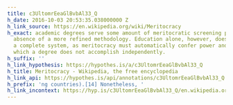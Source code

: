 ```yaml
---
title: c3UltomrEeaGlBvbAl33_Q
h_date: 2016-10-03 20:53:35.038000000 Z
h_link_source: https://en.wikipedia.org/wiki/Meritocracy
h_exact: academic degrees serve some amount of meritocratic screening purpose in the
  absence of a more refined methodology. Education alone, however, does not constitute
  a complete system, as meritocracy must automatically confer power and authority,
  which a degree does not accomplish independently.
h_suffix: ''
h_link_hypothesis: https://hypothes.is/a/c3UltomrEeaGlBvbAl33_Q
h_title: Meritocracy - Wikipedia, the free encyclopedia
h_link_api: https://hypothes.is/api/annotations/c3UltomrEeaGlBvbAl33_Q
h_prefix: 'ng countries).[14] Nonetheless, '
h_link_incontext: https://hyp.is/c3UltomrEeaGlBvbAl33_Q/en.wikipedia.org/wiki/Meritocracy
---
```


